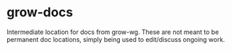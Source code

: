 # grow-docs
Intermediate location for docs from grow-wg.
These are not meant to be permanent doc locations, simply being used to edit/discuss ongoing work.
